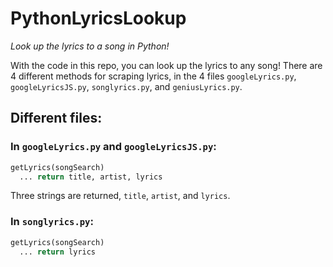# PythonLyricsLookup
*Look up the lyrics to a song in Python!*

With the code in this repo, you can look up the lyrics to any song! There are 4 different methods for scraping lyrics, in the 4 files `googleLyrics.py`, `googleLyricsJS.py`, `songlyrics.py`, and `geniusLyrics.py`.
## Different files:
### In `googleLyrics.py` and `googleLyricsJS.py`:
```python
getLyrics(songSearch)
  ... return title, artist, lyrics
```
Three strings are returned, `title`, `artist`, and `lyrics`.
### In `songlyrics.py`:
```python
getLyrics(songSearch)
  ... return lyrics
```
